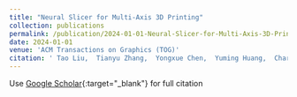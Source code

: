 ```yaml
---
title: "Neural Slicer for Multi-Axis 3D Printing"
collection: publications
permalink: /publication/2024-01-01-Neural-Slicer-for-Multi-Axis-3D-Printing
date: 2024-01-01
venue: 'ACM Transactions on Graphics (TOG)'
citation: ' Tao Liu,  Tianyu Zhang,  Yongxue Chen,  Yuming Huang,  Charlie Wang, &quot;Neural Slicer for Multi-Axis 3D Printing.&quot; ACM Transactions on Graphics (TOG), 2024.'
---
```

Use [Google Scholar](https://scholar.google.com/scholar?q=Neural+Slicer+for+Multi+Axis+3D+Printing){:target="_blank"} for full citation